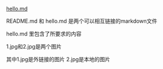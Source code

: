 [hello.md](https://github.com/xin1106/heng/blob/main/hello.md)

README.md 和 hello.md 是两个可以相互链接的markdown文件

hello.md 里包含了所要求的内容

1.jpg和2.jpg是两个图片

其中1.jpg是外链接的图片 2.jpg是本地的图片
